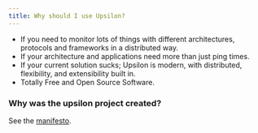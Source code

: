 ```yaml
---
title: Why should I use Upsilon?
---
```


* If you need to monitor lots of things with different architectures, protocols and frameworks in a distributed way.
* If your architecture and applications need more than just ping times. 
* If your current solution sucks; Upsilon is modern, with distributed, flexibility, and extensibility built in.
* Totally Free and Open Source Software. 

### Why was the upsilon project created? 

See the [manifesto](manifesto).
